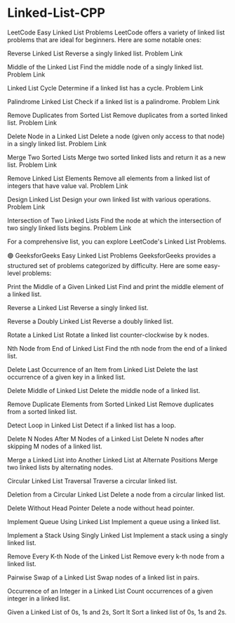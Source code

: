 # Linked-List-CPP
LeetCode Easy Linked List Problems
LeetCode offers a variety of linked list problems that are ideal for beginners. Here are some notable ones:

Reverse Linked List
Reverse a singly linked list.
Problem Link

Middle of the Linked List
Find the middle node of a singly linked list.
Problem Link

Linked List Cycle
Determine if a linked list has a cycle.
Problem Link

Palindrome Linked List
Check if a linked list is a palindrome.
Problem Link

Remove Duplicates from Sorted List
Remove duplicates from a sorted linked list.
Problem Link

Delete Node in a Linked List
Delete a node (given only access to that node) in a singly linked list.
Problem Link

Merge Two Sorted Lists
Merge two sorted linked lists and return it as a new list.
Problem Link

Remove Linked List Elements
Remove all elements from a linked list of integers that have value val.
Problem Link

Design Linked List
Design your own linked list with various operations.
Problem Link

Intersection of Two Linked Lists
Find the node at which the intersection of two singly linked lists begins.
Problem Link

For a comprehensive list, you can explore LeetCode's Linked List Problems.

🟢 GeeksforGeeks Easy Linked List Problems
GeeksforGeeks provides a structured set of problems categorized by difficulty. Here are some easy-level problems:

Print the Middle of a Given Linked List
Find and print the middle element of a linked list.

Reverse a Linked List
Reverse a singly linked list.

Reverse a Doubly Linked List
Reverse a doubly linked list.

Rotate a Linked List
Rotate a linked list counter-clockwise by k nodes.

Nth Node from End of Linked List
Find the nth node from the end of a linked list.

Delete Last Occurrence of an Item from Linked List
Delete the last occurrence of a given key in a linked list.

Delete Middle of Linked List
Delete the middle node of a linked list.

Remove Duplicate Elements from Sorted Linked List
Remove duplicates from a sorted linked list.

Detect Loop in Linked List
Detect if a linked list has a loop.

Delete N Nodes After M Nodes of a Linked List
Delete N nodes after skipping M nodes of a linked list.

Merge a Linked List into Another Linked List at Alternate Positions
Merge two linked lists by alternating nodes.

Circular Linked List Traversal
Traverse a circular linked list.

Deletion from a Circular Linked List
Delete a node from a circular linked list.

Delete Without Head Pointer
Delete a node without head pointer.

Implement Queue Using Linked List
Implement a queue using a linked list.

Implement a Stack Using Singly Linked List
Implement a stack using a singly linked list.

Remove Every K-th Node of the Linked List
Remove every k-th node from a linked list.

Pairwise Swap of a Linked List
Swap nodes of a linked list in pairs.

Occurrence of an Integer in a Linked List
Count occurrences of a given integer in a linked list.

Given a Linked List of 0s, 1s and 2s, Sort It
Sort a linked list of 0s, 1s and 2s.
